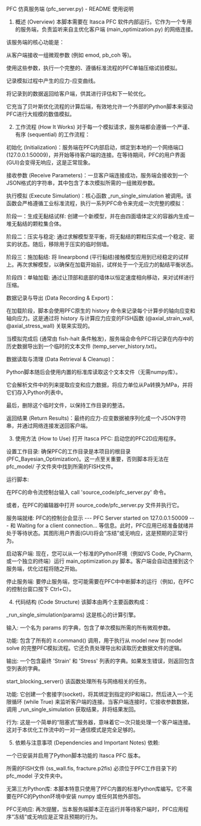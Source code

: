 PFC 仿真服务端 (pfc_server.py) - README 使用说明
1. 概述 (Overview)
本脚本需要在 Itasca PFC 软件内部运行。它作为一个专用的服务端，负责监听来自主优化客户端 (main_optimization.py) 的网络连接。

该服务端的核心功能是：

从客户端接收一组微观参数 (例如 emod, pb_coh 等)。

使用这些参数，执行一个完整的、遵循标准流程的PFC单轴压缩试验模拟。

记录模拟过程中产生的应力-应变曲线。

将记录到的数据返回给客户端，供其进行评估和下一轮优化。

它充当了贝叶斯优化流程的计算后端，有效地允许一个外部的Python脚本来驱动PFC进行大规模的数值模拟。

2. 工作流程 (How It Works)
对于每一个模拟请求，服务端都会遵循一个严谨、有序 (sequential) 的工作流程：

初始化 (Initialization)：服务端在PFC内部启动，绑定到本地的一个网络端口 (127.0.0.1:50009)，并开始等待客户端的连接。在等待期间，PFC的用户界面(GUI)会变得无响应，这是正常现象。

接收参数 (Receive Parameters)：一旦客户端连接成功，服务端会接收到一个JSON格式的字符串，其中包含了本次模拟所需的一组微观参数。

执行模拟 (Execute Simulation)：核心函数 _run_single_simulation 被调用。该函数会严格遵循工业标准流程，执行一系列PFC命令来完成一次完整的模拟：

阶段一：生成无黏结试样: 创建一个新模型，并在由四面墙体定义的容器内生成一堆无黏结的颗粒集合体。

阶段二：压实与稳定: 通过求解模型至平衡，将无黏结的颗粒压实成一个稳定、密实的状态。随后，移除用于压实的临时侧墙。

阶段三：施加黏结: 将 linearpbond (平行黏结)接触模型应用到已经稳定的试样上。再次求解模型，以确保在加载开始前，试样处于一个无应力的黏结平衡状态。

阶段四：单轴加载: 通过让顶部和底部的墙体以恒定速度相向移动，来对试样进行压缩。

数据记录与导出 (Data Recording & Export)：

在加载阶段，脚本会使用PFC原生的 history 命令来记录每个计算步的轴向应变和轴向应力。这是通过将 history 与计算应力应变的FISH函数 (@axial_strain_wall, @axial_stress_wall) 关联来实现的。

当模拟完成后 (通常由 fish-halt 条件触发)，服务端会命令PFC将记录在内存中的历史数据导出到一个临时的文本文件 (temp_server_history.txt)。

数据读取与清理 (Data Retrieval & Cleanup)：

Python脚本随后会使用内置的标准库读取这个文本文件（无需numpy库）。

它会解析文件中的列来提取应变和应力数据，将应力单位从Pa转换为MPa，并将它们存入Python列表中。

最后，删除这个临时文件，以保持工作目录的整洁。

返回结果 (Return Results)：最终的应力-应变数据被序列化成一个JSON字符串，并通过网络连接发送回客户端。

3. 使用方法 (How to Use)
打开 Itasca PFC: 启动您的PFC2D应用程序。

设置工作目录: 确保PFC的工作目录是本项目的根目录 (PFC_Bayesian_Optimization)。这一点至关重要，否则脚本将无法在 pfc_model/ 子文件夹中找到所需的FISH文件。

运行脚本:

在PFC的命令流控制台输入 call 'source_code/pfc_server.py' 命令。

或者，在PFC的编辑器中打开 source_code/pfc_server.py 文件并执行它。

服务端就绪: PFC的控制台会显示 --- PFC Server started on 127.0.0.1:50009 --- 和 Waiting for a client connection... 等信息。此时，PFC应用已经准备就绪并处于等待状态。其图形用户界面(GUI)将会“冻结”或无响应，这是预期的正常行为。

启动客户端: 现在，您可以从一个标准的Python环境（例如VS Code, PyCharm, 或一个独立的终端）运行 main_optimization.py 脚本。客户端会自动连接到这个服务端，优化过程将随之开始。

停止服务端: 要停止服务端，您可能需要在PFC中中断脚本的运行（例如，在PFC的控制台窗口按下 Ctrl+C）。

4. 代码结构 (Code Structure)
该脚本由两个主要函数构成：

_run_single_simulation(params)
这是核心的计算引擎。

输入: 一个名为 params 的字典，包含了单次模拟所需的所有微观参数。

功能: 包含了所有的 it.command() 调用，用于执行从 model new 到 model solve 的完整PFC模拟流程。它还负责处理导出和读取历史数据文件的逻辑。

输出: 一个包含最终 'Strain' 和 'Stress' 列表的字典。如果发生错误，则返回包含空列表的字典。

start_blocking_server()
该函数处理所有与网络相关的任务。

功能: 它创建一个套接字(socket)，将其绑定到指定的IP和端口，然后进入一个无限循环 (while True) 来监听客户端的连接。当客户端连接时，它接收参数数据，调用 _run_single_simulation 获取结果，并将结果发回。

行为: 这是一个简单的“阻塞式”服务器，意味着它一次只能处理一个客户端连接。这对于本优化工作流中的一对一通信模式是完全足够的。

5. 依赖与注意事项 (Dependencies and Important Notes)
依赖:

一个已安装并启用了Python脚本功能的 Itasca PFC 版本。

所需的FISH文件 (ss_wall.fis, fracture.p2fis) 必须位于PFC工作目录下的 pfc_model 子文件夹中。

无第三方Python库: 本脚本特意只使用了PFC内置的标准Python库编写。它不需要在PFC的Python环境中安装 numpy 或任何其他外部包。

PFC无响应: 再次提醒，当本服务端脚本正在运行并等待客户端时，PFC应用程序“冻结”或无响应是正常且预期的行为。